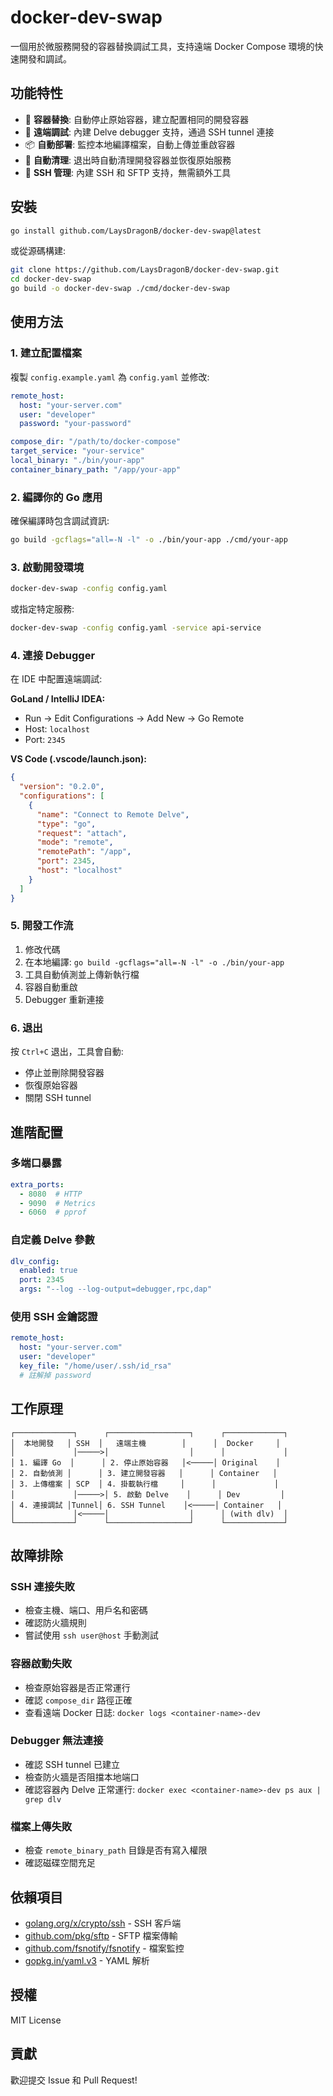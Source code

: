 # docker-dev-swap

一個用於微服務開發的容器替換調試工具，支持遠端 Docker Compose 環境的快速開發和調試。

## 功能特性

- 🔄 **容器替換**: 自動停止原始容器，建立配置相同的開發容器
- 🐛 **遠端調試**: 內建 Delve debugger 支持，通過 SSH tunnel 連接
- 📦 **自動部署**: 監控本地編譯檔案，自動上傳並重啟容器
- 🧹 **自動清理**: 退出時自動清理開發容器並恢復原始服務
- 🔌 **SSH 管理**: 內建 SSH 和 SFTP 支持，無需額外工具

## 安裝

```bash
go install github.com/LaysDragonB/docker-dev-swap@latest
```

或從源碼構建:

```bash
git clone https://github.com/LaysDragonB/docker-dev-swap.git
cd docker-dev-swap
go build -o docker-dev-swap ./cmd/docker-dev-swap
```

## 使用方法

### 1. 建立配置檔案

複製 `config.example.yaml` 為 `config.yaml` 並修改:

```yaml
remote_host:
  host: "your-server.com"
  user: "developer"
  password: "your-password"

compose_dir: "/path/to/docker-compose"
target_service: "your-service"
local_binary: "./bin/your-app"
container_binary_path: "/app/your-app"
```

### 2. 編譯你的 Go 應用

確保編譯時包含調試資訊:

```bash
go build -gcflags="all=-N -l" -o ./bin/your-app ./cmd/your-app
```

### 3. 啟動開發環境

```bash
docker-dev-swap -config config.yaml
```

或指定特定服務:

```bash
docker-dev-swap -config config.yaml -service api-service
```

### 4. 連接 Debugger

在 IDE 中配置遠端調試:

**GoLand / IntelliJ IDEA:**
- Run → Edit Configurations → Add New → Go Remote
- Host: `localhost`
- Port: `2345`

**VS Code (.vscode/launch.json):**
```json
{
  "version": "0.2.0",
  "configurations": [
    {
      "name": "Connect to Remote Delve",
      "type": "go",
      "request": "attach",
      "mode": "remote",
      "remotePath": "/app",
      "port": 2345,
      "host": "localhost"
    }
  ]
}
```

### 5. 開發工作流

1. 修改代碼
2. 在本地編譯: `go build -gcflags="all=-N -l" -o ./bin/your-app`
3. 工具自動偵測並上傳新執行檔
4. 容器自動重啟
5. Debugger 重新連接

### 6. 退出

按 `Ctrl+C` 退出，工具會自動:
- 停止並刪除開發容器
- 恢復原始容器
- 關閉 SSH tunnel

## 進階配置

### 多端口暴露

```yaml
extra_ports:
  - 8080  # HTTP
  - 9090  # Metrics
  - 6060  # pprof
```

### 自定義 Delve 參數

```yaml
dlv_config:
  enabled: true
  port: 2345
  args: "--log --log-output=debugger,rpc,dap"
```

### 使用 SSH 金鑰認證

```yaml
remote_host:
  host: "your-server.com"
  user: "developer"
  key_file: "/home/user/.ssh/id_rsa"
  # 註解掉 password
```

## 工作原理

```
┌─────────────┐      ┌──────────────────┐      ┌─────────────┐
│  本地開發   │ SSH  │   遠端主機        │      │  Docker     │
│             │─────>│                  │      │             │
│ 1. 編譯 Go  │      │ 2. 停止原始容器   │<─────│ Original    │
│ 2. 自動偵測 │      │ 3. 建立開發容器   │      │ Container   │
│ 3. 上傳檔案 │ SCP  │ 4. 掛載執行檔     │      │             │
│             │─────>│ 5. 啟動 Delve    │      │ Dev         │
│ 4. 連接調試 │Tunnel│ 6. SSH Tunnel    │<─────│ Container   │
│             │<─────│                  │      │ (with dlv)  │
└─────────────┘      └──────────────────┘      └─────────────┘
```

## 故障排除

### SSH 連接失敗
- 檢查主機、端口、用戶名和密碼
- 確認防火牆規則
- 嘗試使用 `ssh user@host` 手動測試

### 容器啟動失敗
- 檢查原始容器是否正常運行
- 確認 `compose_dir` 路徑正確
- 查看遠端 Docker 日誌: `docker logs <container-name>-dev`

### Debugger 無法連接
- 確認 SSH tunnel 已建立
- 檢查防火牆是否阻擋本地端口
- 確認容器內 Delve 正常運行: `docker exec <container-name>-dev ps aux | grep dlv`

### 檔案上傳失敗
- 檢查 `remote_binary_path` 目錄是否有寫入權限
- 確認磁碟空間充足

## 依賴項目

- [golang.org/x/crypto/ssh](https://pkg.go.dev/golang.org/x/crypto/ssh) - SSH 客戶端
- [github.com/pkg/sftp](https://github.com/pkg/sftp) - SFTP 檔案傳輸
- [github.com/fsnotify/fsnotify](https://github.com/fsnotify/fsnotify) - 檔案監控
- [gopkg.in/yaml.v3](https://gopkg.in/yaml.v3) - YAML 解析

## 授權

MIT License

## 貢獻

歡迎提交 Issue 和 Pull Request!
